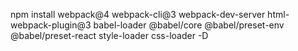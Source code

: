  npm install webpack@4 webpack-cli@3 webpack-dev-server html-webpack-plugin@3 babel-loader @babel/core @babel/preset-env @babel/preset-react style-loader css-loader -D